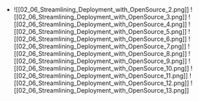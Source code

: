 - ## 
	![[02_06_Streamlining_Deployment_with_OpenSource_2.png]]
	![[02_06_Streamlining_Deployment_with_OpenSource_3.png]]
	![[02_06_Streamlining_Deployment_with_OpenSource_4.png]]
	![[02_06_Streamlining_Deployment_with_OpenSource_5.png]]
	![[02_06_Streamlining_Deployment_with_OpenSource_6.png]]
	![[02_06_Streamlining_Deployment_with_OpenSource_7.png]]
	![[02_06_Streamlining_Deployment_with_OpenSource_8.png]]
	![[02_06_Streamlining_Deployment_with_OpenSource_9.png]]
	![[02_06_Streamlining_Deployment_with_OpenSource_10.png]]
	![[02_06_Streamlining_Deployment_with_OpenSource_11.png]]
	![[02_06_Streamlining_Deployment_with_OpenSource_12.png]]
	![[02_06_Streamlining_Deployment_with_OpenSource_13.png]]
	